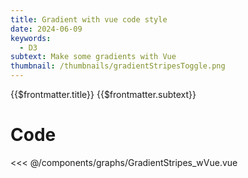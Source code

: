 ```yaml
---
title: Gradient with vue code style
date: 2024-06-09
keywords:
  - D3
subtext: Make some gradients with Vue
thumbnail: /thumbnails/gradientStripesToggle.png
---
```


<script setup>
  import GradientStripeswVue from '/components/graphs/GradientStripes_wVue.vue';
</script>

<FigureTitle>{{$frontmatter.title}}</FigureTitle>
<SubtitleHeader>{{$frontmatter.subtext}}</SubtitleHeader>
<D3PlotContainer>
<GradientStripeswVue/>
</D3PlotContainer>


<div class='code-below-figure'>

# Code

<<< @/components/graphs/GradientStripes_wVue.vue

</div>